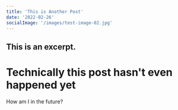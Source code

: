 ```yaml
---
title: 'This is Another Post'
date: '2022-02-26'
socialImage: '/images/test-image-02.jpg'
---
```

This is an excerpt.
---

# Technically this post hasn't even happened yet

How am I in the future?
